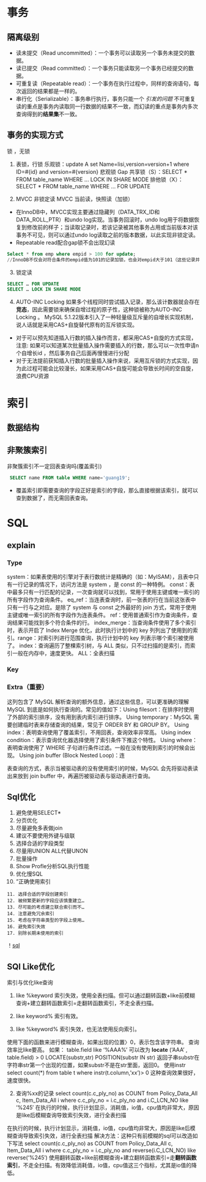 # 事务

## 隔离级别
- 读未提交（Read uncommitted）：一个事务可以读取另一个事务未提交的数据。
- 读已提交（Read committed）：一个事务只能读取另一个事务已经提交的数据。
- 可重复读（Repeatable read）：一个事务在执行过程中，同样的查询语句，每次返回的结果都是一样的。
- 串行化（Serializable）：事务串行执行，事务只能一个
_引发的问题_
  不可重复读的重点是事务内读取同一行数据的结果不一致，而幻读的重点是事务内多次查询得到的**结果集**不一致。

## 事务的实现方式
锁 ，无锁
1. 表锁，行锁
   乐观锁：update A set Name=lisi,version=version+1 where ID=#{id} and version=#{version}
   悲观锁
   Gap
   共享锁（S）：SELECT * FROM table_name WHERE ... LOCK IN SHARE MODE
   排他锁（X）：SELECT * FROM table_name WHERE ... FOR UPDATE

2. MVCC 非锁定读
MVCC 当前读，快照读（加锁）
- 在InnoDB中，MVCC实现主要通过隐藏列（DATA_TRX_ID和DATA_ROLL_PTR）和undo log实现。当事务回滚时，undo log用于将数据恢复到修改前的样子；当读取记录时，若该记录被其他事务占用或当前版本对该事务不可见，则可以通过undo log读取之前的版本数据，以此实现非锁定读。
- Repeatable read配合gap锁不会出现幻读
```sql
Select * from emp where empid > 100 for update;
//InnoDB不仅会对符合条件的empid值为101的记录加锁，也会对empid大于101（这些记录并不存在）的“间隙”加锁
```

3. 锁定读

```sql
SELECT … FOR UPDATE
SELECT … LOCK IN SHARE MODE
```
4. AUTO-INC Locking
如果多个线程同时尝试插入记录，那么该计数器就会存在**竞态**，因此需要锁来确保自增过程的原子性，这种锁被称为AUTO-INC Locking 。
MySQL 5.1.22版本引入了一种轻量级互斥量的自增长实现机制，说人话就是采用CAS+自旋替代原有的互斥锁实现。
- 对于可以预先知道插入行数的插入操作而言，都采用CAS+自旋的方式实现，注意: 如果可以知道某次批量插入操作需要插入的行数，那么可以一次性申请n个自增长id ，然后事务自己后面再慢慢进行分配
- 对于无法提前获知插入行数的批量插入操作来说，采用互斥锁的方式实现，因为此过程可能会比较漫长，如果采用CAS+自旋可能会导致长时间的空自旋，浪费CPU资源
   

# 索引
## 数据结构

## 非聚簇索引
非聚簇索引不一定回表查询吗(覆盖索引)
```sql
 SELECT name FROM table WHERE name='guang19';
```
- 覆盖索引即需要查询的字段正好是索引的字段，那么直接根据该索引，就可以查到数据了，而无需回表查询。

# SQL

## explain
### Type
system：如果表使用的引擎对于表行数统计是精确的（如：MyISAM），且表中只有一行记录的情况下，访问方法是 system ，是 const 的一种特例。
const：表中最多只有一行匹配的记录，一次查询就可以找到，常用于使用主键或唯一索引的所有字段作为查询条件。
eq_ref：当连表查询时，前一张表的行在当前这张表中只有一行与之对应。是除了 system 与 const 之外最好的 join 方式，常用于使用主键或唯一索引的所有字段作为连表条件。
ref：使用普通索引作为查询条件，查询结果可能找到多个符合条件的行。
index_merge：当查询条件使用了多个索引时，表示开启了 Index Merge 优化，此时执行计划中的 key 列列出了使用到的索引。range：对索引列进行范围查询，执行计划中的 key 列表示哪个索引被使用了。
index：查询遍历了整棵索引树，与 ALL 类似，只不过扫描的是索引，而索引一般在内存中，速度更快。
ALL：全表扫描
### Key

### Extra（重要）
这列包含了 MySQL 解析查询的额外信息，通过这些信息，可以更准确的理解 MySQL 到底是如何执行查询的。常见的值如下：Using filesort：在排序时使用了外部的索引排序，没有用到表内索引进行排序。
Using temporary：MySQL 需要创建临时表来存储查询的结果，常见于 ORDER BY 和 GROUP BY。
Using index：表明查询使用了覆盖索引，不用回表，查询效率非常高。
Using index condition：表示查询优化器选择使用了索引条件下推这个特性。
Using where：表明查询使用了 WHERE 子句进行条件过滤。一般在没有使用到索引的时候会出现。
Using join buffer (Block Nested Loop)：连

表查询的方式，表示当被驱动表的没有使用索引的时候，MySQL 会先将驱动表读出来放到 join buffer 中，再遍历被驱动表与驱动表进行查询。

## Sql优化
1. 避免使用SELECT*
2. 分页优化
3. 尽量避免多表做join
4. 建议不要使用外键与级联
5. 选择合适的字段类型
6. 尽量用UNION ALL代替UNON
7. 批量操作
8. Show Profle分析SQL执行性能
9. 优化慢SQL
10. ”正确使用索引
```
11. 选择合适的字段创建索引
12. 被频繁更新的字段应该慎重建立…
13. 尽可能的考虑建立联合索引而不…
14. 注意避免冗余索引
15. 考虑在字符串类型的字段上使用…
16. 避免索引失效
17. 别除长期未使用的索引
```
！[sql](https://oss.javaguide.cn/javamianshizhibei/javamianshizhibei-sql-optimization.png)

## SQl Like优化
索引与优化like查询 
1. like %keyword 索引失效，使用全表扫描。但可以通过翻转函数+like前模糊查询+建立翻转函数索引=走翻转函数索引，不走全表扫描。 
2.  like keyword% 索引有效。 

3. like %keyword% 索引失效，也无法使用反向索引。

 使用下面的函数来进行模糊查询，如果出现的位置〉0，表示包含该字符串。 查询效率比like要高。 如果： table.field like ‘%AAA%’ 可以改为 **locate** (‘AAA’ , table.field) > 0 LOCATE(substr,str) POSITION(substr IN str) 返回子串substr在字符串str第一个出现的位置，如果substr不是在str里面，返回0。 使用instr select count(*) from table t where instr(t.column,’xx’)> 0 这种查询效果很好，速度很快。 
 
 2. 查询%xx的记录 select count(c.c_ply_no) as COUNT from Policy_Data_All c, Item_Data_All i where c.c_ply_no = i.c_ply_no and i.C_LCN_NO like ’%245′ 在执行的时候，执行计划显示，消耗值，io值，cpu值均非常大，原因是like后模糊查询导致索引失效，进行全表扫描 

在执行的时候，执行计划显示，消耗值，io值，cpu值均非常大，原因是like后模糊查询导致索引失效，进行全表扫描 解决方法：这种只有前模糊的sql可以改造如下写法 select count(c.c_ply_no) as COUNT from Policy_Data_All c, Item_Data_All i where c.c_ply_no = i.c_ply_no and reverse(i.C_LCN_NO) like reverse(‘%245′) 使用翻转函数+like前模糊查询+建立翻转函数索引=走**翻转函数索引**，不走全扫描。有效降低消耗值，io值，cpu值这三个指标，尤其是io值的降低。

